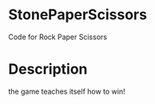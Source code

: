 # StonePaperScissors
Code for Rock Paper Scissors

# Description
the game teaches itself how to win!
